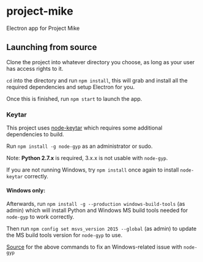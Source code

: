 # project-mike
Electron app for Project Mike

## Launching from source
Clone the project into whatever directory you choose, as long as your user has access rights to it.

`cd` into the directory and run `npm install`, this will grab and install all the required dependencies and setup Electron for you.

Once this is finished, run `npm start` to launch the app.

### Keytar
This project uses [node-keytar](https://github.com/atom/node-keytar) which requires some additional dependencies to build.

Run `npm install -g node-gyp` as an administrator or sudo. 

Note: **Python 2.7.x** is required, 3.x.x is not usable with `node-gyp`.

If you are not running Windows, try `npm install` once again to install `node-keytar` correctly.

#### Windows only:
Afterwards, run `npm install -g --production windows-build-tools` (as admin) which will install Python and Windows MS build tools needed for `node-gyp` to work correctly.

Then run `npm config set msvs_version 2015 --global` (as admin) to update the MS build tools version for `node-gyp` to use. 

[Source](https://github.com/chjj/pty.js/issues/60#issuecomment-284125481) for the above commands to fix an Windows-related issue with `node-gyp`
